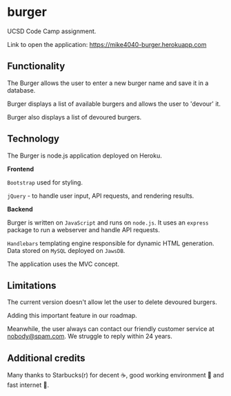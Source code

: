 # burger

UCSD Code Camp assignment.

Link to open the application: https://mike4040-burger.herokuapp.com

## Functionality

The Burger allows the user to enter a new burger name and save it in a database.

Burger displays a list of available burgers and allows the user to 'devour' it.

Burger also displays a list of devoured burgers.

## Technology

The Burger is node.js application deployed on Heroku.

**Frontend**

`Bootstrap` used for styling.

`jQuery` - to handle user input, API requests, and rendering results.

**Backend**

Burger is written on `JavaScript` and runs on `node.js`.
It uses an `express` package to run a webserver and handle API requests.

`Handlebars` templating engine responsible for dynamic HTML generation.
Data stored on `MySQL` deployed on `JawsDB`.

The application uses the MVC concept.

## Limitations

The current version doesn't allow let the user to delete devoured burgers.

Adding this important feature in our roadmap.

Meanwhile, the user always can contact our friendly customer service at nobody@spam.com.
We struggle to reply within 24 years.

## Additional credits

Many thanks to Starbucks(r) for decent :coffee:, good working environment :toilet: and fast internet :snail:.
